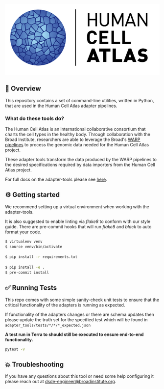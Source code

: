 <p align="center">
        <img src="assets/hca-logo.png">
</p>

## :dna: Overview

This repository contains a set of command-line utilities, written in Python, that are used in the Human Cell Atlas adapter pipelines. 

### What do these tools do?

The Human Cell Atlas is an international collaborative consortium that charts the cell types in the healthy body. Through collaboration with the Broad Institute, researchers are able to leverage
the Broad's [WARP pipelines](https://broadinstitute.github.io/warp/) to process the genomic data needed for the Human Cell Atlas project.

These adapter tools transform the data produced by the WARP pipelines to the desired specifications required by data importers from the Human Cell Atlas project.

For full docs on the adapter-tools please see [here](docs).

## :gear: Getting started

We recommend setting up a virtual environment when working with the adapter-tools. 

It is also suggested to enable linting via _flake8_ to conform with our style guide. There are pre-commit hooks that will run _flake8_ and _black_ to auto format your code.

```bash
$ virtualenv venv
$ source venv/bin/activate

$ pip install -r requirements.txt

$ pip install -e .
$ pre-commit install 
```

## :white_check_mark: Running Tests

This repo comes with some simple sanity-check unit tests to ensure that the critical functionality of the adapters is running as expected.

If functionality of the adapters changes or there are schema updates then please update the truth set for the specified test which will be found in `adapter_tools/tests/*/*/*_expected.json`

**A test run in Terra to should still be executed to ensure end-to-end functionality.**

```bash
pytest -v
```

## :boom: Troubleshooting
If you have any questions about this tool or need some help configuring it please reach out at [dsde-engineer@broadinstitute.org](dsde-engineer@broadinstitute.org).
